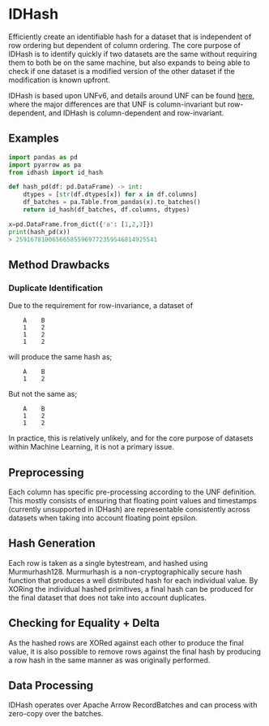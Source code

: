 # IDHash

Efficiently create an identifiable hash for a dataset that is independent of row ordering but dependent of column ordering. The core purpose of IDHash is to identify quickly if two datasets are the same without requiring them to both be on the same machine, but also expands to being able to check if one dataset is a modified version of the other dataset if the modification is known upfront.

IDHash is based upon UNFv6, and details around UNF can be found [here](https://guides.dataverse.org/en/latest/developers/unf/index.html), where the major differences are that UNF is column-invariant but row-dependent, and IDHash is column-dependent and row-invariant.


## Examples
```python
import pandas as pd
import pyarrow as pa
from idhash import id_hash

def hash_pd(df: pd.DataFrame) -> int:
    dtypes = [str(df.dtypes[x]) for x in df.columns]
    df_batches = pa.Table.from_pandas(x).to_batches()
    return id_hash(df_batches, df.columns, dtypes)

x=pd.DataFrame.from_dict({'a': [1,2,3]})
print(hash_pd(x))
> 259167810065665855969772359546814925541
```

## Method Drawbacks

### Duplicate Identification
Due to the requirement for row-invariance, a dataset of
```
    A    B
    1    2
    1    2
    1    2
```
will produce the same hash as;
```
    A    B
    1    2
```
But not the same as;
```
    A    B
    1    2
    1    2
```

In practice, this is relatively unlikely, and for the core purpose of datasets within Machine Learning, it is not a primary issue.

## Preprocessing
Each column has specific pre-processing according to the UNF definition. This mostly consists of ensuring that floating point values and timestamps (currently unsupported in IDHash) are representable consistently across datasets when taking into account floating point epsilon. 

## Hash Generation
Each row is taken as a single bytestream, and hashed using Murmurhash128. Murmurhash is a non-cryptographically secure hash function that produces a well distributed hash for each individual value. By XORing the individual hashed primitives, a final hash can be produced for the final dataset that does not take into account duplicates.  

## Checking for Equality + Delta
As the hashed rows are XORed against each other to produce the final value, it is also possible to remove rows against the final hash by producing a row hash in the same manner as was originally performed. 

## Data Processing
IDHash operates over Apache Arrow RecordBatches and can process with zero-copy over the batches.